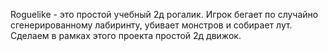Roguelike - это простой учебный 2д рогалик.
Игрок бегает по случайно сгенерированному лабиринту, убивает монстров и собирает лут.
Сделаем в рамках этого проекта простой 2д движок.